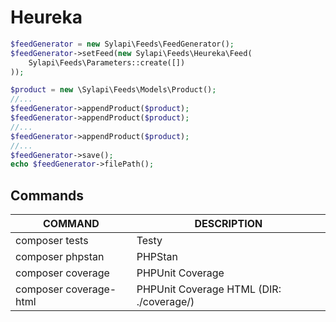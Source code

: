 # Heureka

```php
$feedGenerator = new Sylapi\Feeds\FeedGenerator();
$feedGenerator->setFeed(new Sylapi\Feeds\Heureka\Feed(
    Sylapi\Feeds\Parameters::create([])
));

$product = new \Sylapi\Feeds\Models\Product();
//...
$feedGenerator->appendProduct($product);
$feedGenerator->appendProduct($product);
//...
$feedGenerator->appendProduct($product);
//...
$feedGenerator->save();
echo $feedGenerator->filePath();
```

## Commands

| COMMAND | DESCRIPTION |
| ------ | ------ |
| composer tests | Testy |
| composer phpstan |  PHPStan |
| composer coverage | PHPUnit Coverage |
| composer coverage-html | PHPUnit Coverage HTML (DIR: ./coverage/) |